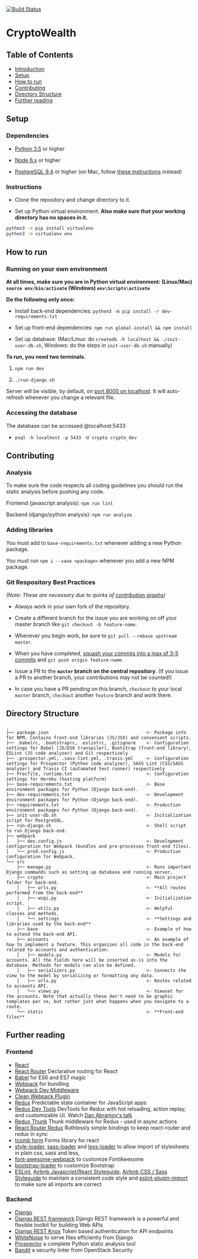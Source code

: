 [![Build Status](https://travis-ci.org/csc301-winter-2017/project-team-10.svg?branch=master)](https://travis-ci.org/csc301-winter-2017/project-team-10)

# CryptoWealth

## Table of Contents

- [Introduction](#introduction)
- [Setup](#setup)
- [How to run](#how-to-run)
- [Contributing](#contributing)
- [Directory Structure](#directory-structure)
- [Further reading](#further-reading)


## Setup

### Dependencies

* [Python 3.5](https://www.python.org/downloads/) or higher

* [Node 6.x](https://nodejs.org/en/download/current/) or higher

* [PostgreSQL 9.4](https://www.postgresql.org/download/) or higher (on Mac, follow [these instructions](https://launchschool.com/blog/how-to-install-postgresql-on-a-mac) instead)

### Instructions

* Clone the repository and change directory to it.

* Set up Python virtual environment. **Also make sure that your working directory has no spaces in it.**

```bash
python3 -m pip install virtualenv
python3 -m virtualenv env
```

## How to run

### Running on your own environment

**At all times, make sure you are in Python virtual environment: (Linux/Mac) `source env/bin/activate` (Windows) `env\Scripts\activate`**

**Do the following only once:**

* Install back-end dependencies: `python3 -m pip install -r dev-requirements.txt`

* Set up front-end dependencies: `npm run global-install && npm install`

* Set up database: (Mac/Linux: do `createdb -h localhost && ./init-user-db.sh`, Windows: do the steps in `init-user-db.sh` manually)

**To run, you need two terminals.**

1. `npm run dev`

2. `./run-django.sh`

Server will be visible, by default, on [port 8000 on localhost](http://localhost:8000). It will auto-refresh whenever you change a relevant file.

### Accessing the database

The database can be accessed @localhost:5433

* `psql -h localhost -p 5433 -U crypto crypto_dev`

## Contributing

### Analysis

To make sure the code respects all coding guidelines you should run the static analysis before pushing any code.

Frontend (javascript analysis): `npm run lint`

Backend (django/python analysis): `npm run analyze`

### Adding libraries

You must add to `base-requirements.txt` whenever adding a new Python package.

You must run `npm i --save <package>` whenever you add a new NPM package.

### Git Respository Best Practices

_(Note: These are necessary due to quirks of [contribution graphs](https://help.github.com/articles/why-are-my-contributions-not-showing-up-on-my-profile/))_

* Always work in your own fork of the repository.

* Create a different branch for the issue you are working on off your master branch like `git checkout -b feature-name`.

* Whenever you begin work, be sure to `git pull --rebase upstream master`.

* When you have completed,  [squash your commits into a max of 3-5 commits](https://github.com/ginatrapani/todo.txt-android/wiki/Squash-All-Commits-Related-to-a-Single-Issue-into-a-Single-Commit) and `git push origin feature-name`.

* Issue a PR to the **`master` branch on the central repository**. (If you issue a PR to another branch, your contributions may not be counted!)

* In case you have a PR pending on this branch, `checkout` to your local `master` branch, `checkout` another `feature` branch and work there.

## Directory Structure

```
.
├── package.json                                     <- Package info for NPM. Contains front-end libraries (JS/JSX) and convenient scripts.
├── .babelrc, .bootstraprc, .eslintrc, .gitignore    <- Configuration settings for Babel (JS/ES6 transpiler), Bootstrap (front-end library), ESLint (JS code analyzer) and Git respectively
├── .prospector.yml, .sass-lint.yml, .travis.yml     <- Configuration settings for Prospector (Python code analyzer), SASS Lint (CSS/SASS analyzer) and Travis CI (automated test runner) respectively
├── Procfile, runtime.txt                            <- Configuration settings for Heroku (hosting platform)
├── base-requirements.txt                            <- Base environment packages for Python (Django back-end).
├── dev-requirements.txt                             <- Development environment packages for Python (Django back-end).
├── requirements.txt                                 <- Production environment packages for Python (Django back-end).
├── init-user-db.sh                                  <- Initialization script for PostgreSQL.
├── run-django.sh                                    <- Shell script to run Django back-end.
├── webpack
│   ├── dev.config.js                                <- Development configuration for Webpack (bundles and pre-processes front-end files).
│   └── prod.config.js                               <- Production configuration for Webpack.
└── src
    ├── manage.py                                    <- Runs important Django commands such as setting up database and running server.
    ├── crypto                                       <- Main project folder for back-end.
    │   ├── urls.py                                  <- **All routes performed from the back-end**
    │   ├── wsgi.py                                  <- Initialization script.
    │   ├── utils.py                                 <- Helpful classes and methods.
    │   └── settings                                 <- **Settings and libraries used by the back-end**
    ├── base                                         <- Example of how to extend the back-end API.
    ├── accounts                                     <- An example of how to implement a feature. This organizes all code in the back-end related to accounts and authentication.
    │   ├── models.py                                <- Models for accounts. All the fields here will be inserted as-is into the database. Methods for models can also be defined.
    │   ├── serializers.py                           <- Connects the view to the model by serializing or formatting any data.
    │   ├── urls.py                                  <- Routes related to accounts API.
    │   └── views.py                                 <- Viewset for the accounts. Note that actually these don't need to be graphic templates per se, but rather just what happens when you navigate to a route.
    └── static                                       <- **Front-end files**
```

## Further reading

### Frontend

* [React](https://github.com/facebook/react)
* [React Router](https://github.com/ReactTraining/react-router) Declarative routing for React
* [Babel](http://babeljs.io) for ES6 and ES7 magic
* [Webpack](http://webpack.github.io) for bundling
* [Webpack Dev Middleware](http://webpack.github.io/docs/webpack-dev-middleware.html)
* [Clean Webpack Plugin](https://github.com/johnagan/clean-webpack-plugin)
* [Redux](https://github.com/reactjs/redux) Predictable state container for JavaScript apps 
* [Redux Dev Tools](https://github.com/gaearon/redux-devtools) DevTools for Redux with hot reloading, action replay, and customizable UI. Watch [Dan Abramov's talk](https://www.youtube.com/watch?v=xsSnOQynTHs)
* [Redux Thunk](https://github.com/gaearon/redux-thunk) Thunk middleware for Redux - used in async actions
* [React Router Redux](https://github.com/reactjs/react-router-redux) Ruthlessly simple bindings to keep react-router and redux in sync
* [tcomb form](https://github.com/gcanti/tcomb-form) Forms library for react
* [style-loader](https://github.com/webpack/style-loader), [sass-loader](https://github.com/jtangelder/sass-loader) and [less-loader](https://github.com/webpack/less-loader) to allow import of stylesheets in plain css, sass and less,
* [font-awesome-webpack](https://github.com/gowravshekar/font-awesome-webpack) to customize FontAwesome
* [bootstrap-loader](https://github.com/shakacode/bootstrap-loader) to customize Bootstrap
* [ESLint](http://eslint.org), [Airbnb Javascript/React Styleguide](https://github.com/airbnb/javascript), [Airbnb CSS / Sass Styleguide](https://github.com/airbnb/css) to maintain a consistent code style and [eslint-plugin-import](https://github.com/benmosher/eslint-plugin-import) to make sure all imports are correct

### Backend

* [Django](https://www.djangoproject.com/)
* [Django REST framework](http://www.django-rest-framework.org/) Django REST framework is a powerful and flexible toolkit for building Web APIs
* [Django REST Knox](https://github.com/James1345/django-rest-knox) Token based authentication for API endpoints
* [WhiteNoise](http://whitenoise.evans.io/en/latest/django.html) to serve files efficiently from Django
* [Prospector](http://prospector.landscape.io/en/master/) a complete Python static analysis tool
* [Bandit](https://github.com/openstack/bandit) a security linter from OpenStack Security